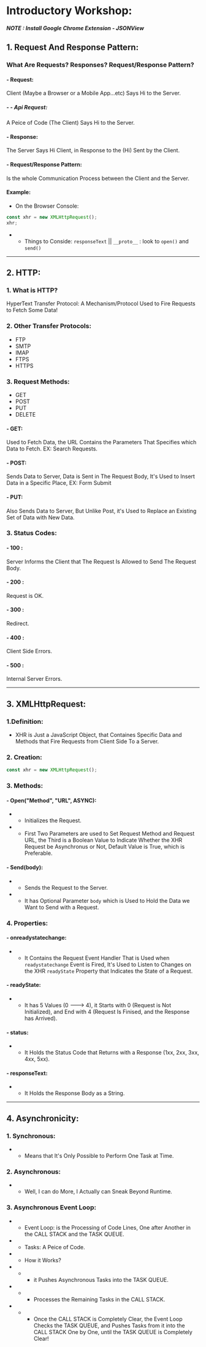 # Introductory Workshop:

##### NOTE : Install Google Chrome Extension - JSONView

## 1. Request And Response Pattern:

### What Are Requests? Responses? Request/Response Pattern?
#### - Request:
Client (Maybe a Browser or a Mobile App...etc) Says Hi to the Server.
##### - - Api Request:
A Peice of Code (The Client) Says Hi to the Server.
#### - Response:
The Server Says Hi Client, in Response to the (Hi) Sent by the Client.
#### - Request/Response Pattern:
Is the whole Communication Process between the Client and the Server.

#### Example:
- On the Browser Console:
```javascript
const xhr = new XMLHttpRequest();
xhr;
```
- - Things to Conside: ```responseText``` || ```__proto__``` : look to ```open()``` and ```send()```

-----------

## 2. HTTP:

### 1. What is HTTP?
HyperText Transfer Protocol: A Mechanism/Protocol Used to Fire Requests to Fetch Some Data!

### 2. Other Transfer Protocols:
- FTP
- SMTP
- IMAP
- FTPS
- HTTPS

### 3. Request Methods:
- GET
- POST
- PUT
- DELETE

#### - GET:
Used to Fetch Data, the URL Contains the Parameters That Specifies which Data to Fetch. EX: Search Requests.

#### - POST:
Sends Data to Server, Data is Sent in The Request Body, It's Used to Insert Data in a Specific Place, EX: Form Submit

#### - PUT:
Also Sends Data to Server, But Unlike Post, it's Used to Replace an Existing Set of Data with New Data.

### 3. Status Codes:
#### - 100 :
Server Informs the Client that The Request Is Allowed to Send The Request Body.
#### - 200 :
Request is OK.
#### - 300 :
Redirect.
#### - 400 :
Client Side Errors.
#### - 500 :
Internal Server Errors.

-----------

## 3. XMLHttpRequest:

### 1.Definition:
- XHR is Just a JavaScript Object, that Containes Specific Data and Methods that Fire Requests from Client Side To a Server.

### 2. Creation:
```javascript
const xhr = new XMLHttpRequest();
```
### 3. Methods:
#### - Open("Method", "URL", ASYNC):
- - Initializes the Request.
- - First Two Parameters are used to Set Request Method and Request URL, the Third is a Boolean Value to Indicate Whether the XHR Request be Asynchronus or Not, Default Value is True, which is Preferable.

#### - Send(body):
- - Sends the Request to the Server.
- - It has Optional Parameter ```body``` which is Used to Hold the Data we Want to Send with a Request.

### 4. Properties:
#### - onreadystatechange:
- - It  Contains the Request Event Handler That is Used when ``` readystatechange ``` Event is Fired, It's Used to Listen to Changes on the XHR ``` readyState ``` Property that Indicates the State of a Request.

#### - readyState:
- - It has 5 Values (0 ---> 4), it Starts with 0 (Request is Not Initialized), and End with 4 (Request Is Finised, and the Response has Arrived).

#### - status:
- - It Holds the Status Code that Returns with a Response (1xx, 2xx, 3xx, 4xx, 5xx).

#### - responseText:
- - It Holds the Response Body as a String.

-----------

## 4. Asynchronicity:

### 1. Synchronous:
- - Means that It's Only Possible to Perform One Task at Time.

### 2. Asynchronous:
- - Well, I can do More, I Actually can Sneak Beyond Runtime.

### 3. Asynchronous Event Loop:
- - Event Loop: is the Processing of Code Lines, One after Another in the CALL STACK and the TASK QUEUE.
- - Tasks: A Peice of Code.
- - How it Works?
- - - it Pushes Asynchronous Tasks into the TASK QUEUE.
- - - Processes the Remaining Tasks in the CALL STACK.
- - - Once the CALL STACK is Completely Clear, the Event Loop Checks the TASK QUEUE, and Pushes Tasks from it into the CALL STACK One by One, until the TASK QUEUE is Completely Clear!

